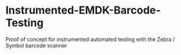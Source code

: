 # Instrumented-EMDK-Barcode-Testing
Proof of concept for instrumented automated testing with the Zebra / Symbol barcode scanner
